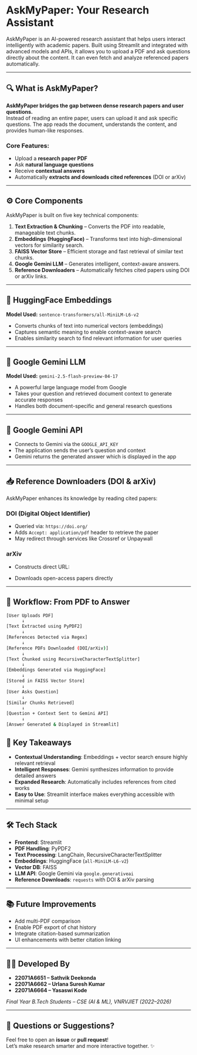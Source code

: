 # AskMyPaper: Your Research Assistant

AskMyPaper is an AI-powered research assistant that helps users interact intelligently with academic papers. Built using Streamlit and integrated with advanced models and APIs, it allows you to upload a PDF and ask questions directly about the content. It can even fetch and analyze referenced papers automatically.

---

## 🔍 What is AskMyPaper?

**AskMyPaper bridges the gap between dense research papers and user questions.**  
Instead of reading an entire paper, users can upload it and ask specific questions. The app reads the document, understands the content, and provides human-like responses.

### Core Features:
- Upload a **research paper PDF**
- Ask **natural language questions**
- Receive **contextual answers**
- Automatically **extracts and downloads cited references** (DOI or arXiv)

---

## ⚙️ Core Components

AskMyPaper is built on five key technical components:

1. **Text Extraction & Chunking** – Converts the PDF into readable, manageable text chunks.
2. **Embeddings (HuggingFace)** – Transforms text into high-dimensional vectors for similarity search.
3. **FAISS Vector Store** – Efficient storage and fast retrieval of similar text chunks.
4. **Google Gemini LLM** – Generates intelligent, context-aware answers.
5. **Reference Downloaders** – Automatically fetches cited papers using DOI or arXiv links.

---

## 🤖 HuggingFace Embeddings

**Model Used:** `sentence-transformers/all-MiniLM-L6-v2`

- Converts chunks of text into numerical vectors (embeddings)
- Captures semantic meaning to enable context-aware search
- Enables similarity search to find relevant information for user queries

---

## 🧠 Google Gemini LLM

**Model Used:** `gemini-2.5-flash-preview-04-17`

- A powerful large language model from Google
- Takes your question and retrieved document context to generate accurate responses
- Handles both document-specific and general research questions

---

## 🔑 Google Gemini API

- Connects to Gemini via the `GOOGLE_API_KEY`
- The application sends the user’s question and context
- Gemini returns the generated answer which is displayed in the app

---

## 📥 Reference Downloaders (DOI & arXiv)

AskMyPaper enhances its knowledge by reading cited papers:

### DOI (Digital Object Identifier)
- Queried via: `https://doi.org/`
- Adds `Accept: application/pdf` header to retrieve the paper
- May redirect through services like Crossref or Unpaywall

### arXiv
- Constructs direct URL:  

- Downloads open-access papers directly

---

## 🔁 Workflow: From PDF to Answer

```bash
[User Uploads PDF] 
      ↓
[Text Extracted using PyPDF2]
      ↓
[References Detected via Regex]
      ↓
[Reference PDFs Downloaded (DOI/arXiv)]
      ↓
[Text Chunked using RecursiveCharacterTextSplitter]
      ↓
[Embeddings Generated via HuggingFace]
      ↓
[Stored in FAISS Vector Store]
      ↓
[User Asks Question]
      ↓
[Similar Chunks Retrieved]
      ↓
[Question + Context Sent to Gemini API]
      ↓
[Answer Generated & Displayed in Streamlit]
```

## 📌 Key Takeaways

- **Contextual Understanding**: Embeddings + vector search ensure highly relevant retrieval  
- **Intelligent Responses**: Gemini synthesizes information to provide detailed answers  
- **Expanded Research**: Automatically includes references from cited works  
- **Easy to Use**: Streamlit interface makes everything accessible with minimal setup  

---

## 🛠️ Tech Stack

- **Frontend**: Streamlit  
- **PDF Handling**: PyPDF2  
- **Text Processing**: LangChain, RecursiveCharacterTextSplitter  
- **Embeddings**: HuggingFace (`all-MiniLM-L6-v2`)  
- **Vector DB**: FAISS  
- **LLM API**: Google Gemini via `google.generativeai`  
- **Reference Downloads**: `requests` with DOI & arXiv parsing  

---

## 📚 Future Improvements

- Add multi-PDF comparison  
- Enable PDF export of chat history  
- Integrate citation-based summarization  
- UI enhancements with better citation linking  

---

## 🧑‍💻 Developed By

- **22071A6651 – Sathvik Deekonda**  
- **22071A6662 – Urlana Suresh Kumar**  
- **22071A6664 – Yasaswi Kode**

_Final Year B.Tech Students – CSE (AI & ML), VNRVJIET (2022–2026)_

---

## 💬 Questions or Suggestions?

Feel free to open an **issue** or **pull request**!  
Let’s make research smarter and more interactive together. ✨
